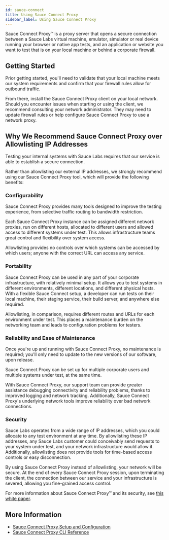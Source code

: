 ```yaml
---
id: sauce-connect
title: Using Sauce Connect Proxy
sidebar_label: Using Sauce Connect Proxy
---
```


Sauce Connect Proxy&trade; is a proxy server that opens a secure connection between a Sauce Labs virtual machine, emulator, simulator or real device running your browser or native app tests, and an application or website you want to test that is on your local machine or behind a corporate firewall.


## Getting Started

Prior getting started, you'll need to validate that your local machine meets our system requirements and confirm that your firewall rules allow for outbound traffic.

From there, install the Sauce Connect Proxy client on your local network. Should you encounter issues when starting or using the client, we recommend consulting your network administrator. They may need to update firewall rules or help configure Sauce Connect Proxy to use a network proxy.

## Why We Recommend Sauce Connect Proxy over Allowlisting IP Addresses

Testing your internal systems with Sauce Labs requires that our service is able to establish a secure connection.

Rather than allowlisting our external IP addresses, we strongly recommend using our Sauce Connect Proxy tool, which will provide the following benefits:

### Configurability

Sauce Connect Proxy provides many tools designed to improve the testing experience, from selective traffic routing to bandwidth restriction.

Each Sauce Connect Proxy instance can be assigned different network proxies, run on different hosts, allocated to different users and allowed access to different systems under test. This allows infrastructure teams great control and flexibility over system access.

Allowlisting provides no controls over which systems can be accessed by which users; anyone with the correct URL can access any service.

### Portability

Sauce Connect Proxy can be used in any part of your corporate infrastructure, with relatively minimal setup. It allows you to test systems in different environments, different locations, and different physical hosts. With a flexible Sauce Connect setup, a developer can run tests on their local machine, their staging service, their build server, and anywhere else required.

Allowlisting, in comparison, requires different routes and URLs for each environment under test. This places a maintenance burden on the networking team and leads to configuration problems for testers.

### Reliability and Ease of Maintenance

Once you're up and running with Sauce Connect Proxy, no maintenance is required; you'll only need to update to the new versions of our software, upon release.

Sauce Connect Proxy can be set up for multiple corporate users and multiple systems under test, at the same time.

With Sauce Connect Proxy, our support team can provide greater assistance debugging connectivity and reliability problems, thanks to improved logging and network tracking. Additionally, Sauce Connect Proxy's underlying network tools improve reliability over bad network connections.

### Security

Sauce Labs operates from a wide range of IP addresses, which you could allocate to any test environment at any time. By allowlisting these IP addresses, any Sauce Labs customer could conceivably send requests to your system under test, and your network infrastructure would allow it. Additionally, allowlisting does not provide tools for time-based access controls or easy disconnection.

By using Sauce Connect Proxy instead of allowlisting, your network will be secure. At the end of every Sauce Connect Proxy session, upon terminating the client, the connection between our service and your infrastructure is severed, allowing you fine-grained access control.

For more information about Sauce Connect Proxy&trade; and its security, see [this white paper](https://saucelabs.com/resources/white-papers/sauce-connect-proxy-security-overview).

## More Information

* [Sauce Connect Proxy Setup and Configuration](/secure-connections/sauce-connect/setup-configuration)
* [Sauce Connect Proxy CLI Reference](/dev/cli/sauce-connect-proxy)
